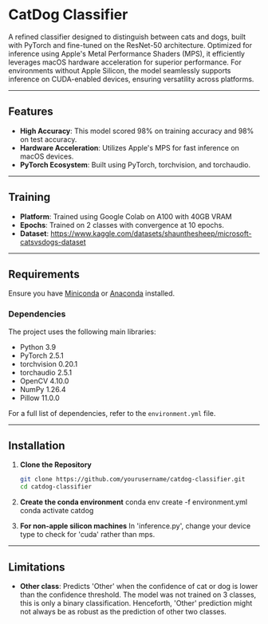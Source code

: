 # CatDog Classifier

A refined classifier designed to distinguish between cats and dogs, built with PyTorch and fine-tuned on the ResNet-50 architecture. Optimized for inference using Apple's Metal Performance Shaders (MPS), it efficiently leverages macOS hardware acceleration for superior performance. For environments without Apple Silicon, the model seamlessly supports inference on CUDA-enabled devices, ensuring versatility across platforms.

---

## Features

- **High Accuracy**: This model scored 98% on training accuracy and 98% on test accuracy.
- **Hardware Acceleration**: Utilizes Apple's MPS for fast inference on macOS devices.
- **PyTorch Ecosystem**: Built using PyTorch, torchvision, and torchaudio.


---

## Training

- **Platform**: Trained using Google Colab on A100 with 40GB VRAM
- **Epochs**: Trained on 2 classes with convergence at 10 epochs.
- **Dataset**: https://www.kaggle.com/datasets/shaunthesheep/microsoft-catsvsdogs-dataset

---

## Requirements

Ensure you have [Miniconda](https://docs.conda.io/en/latest/miniconda.html) or [Anaconda](https://www.anaconda.com/) installed.

### Dependencies

The project uses the following main libraries:
- Python 3.9
- PyTorch 2.5.1
- torchvision 0.20.1
- torchaudio 2.5.1
- OpenCV 4.10.0
- NumPy 1.26.4
- Pillow 11.0.0

For a full list of dependencies, refer to the `environment.yml` file.

---

## Installation

1. **Clone the Repository**

   ```bash
   git clone https://github.com/yourusername/catdog-classifier.git
   cd catdog-classifier

2. **Create the conda environment**
    conda env create -f environment.yml
    conda activate catdog

3. **For non-apple silicon machines**
    In 'inference.py', change your device type to check for 'cuda' rather than mps.

---

## Limitations

- **Other class**: Predicts 'Other' when the confidence of cat or dog is lower than the confidence threshold. The model was not trained on 3 classes, this is only a binary classification. Henceforth, 'Other' prediction might not always be as robust as the prediction of other two classes.